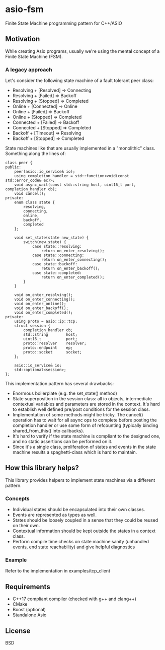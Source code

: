 # asio-fsm
Finite State Machine programming pattern for C++/ASIO

## Motivation
While creating Asio programs, usually we're using the mental concept of a Finite State Machine (FSM).

### A legacy approach
Let's consider the following state machine of a fault tolerant peer class:
- Resolving + [Resolved] => Connecting
- Resolving + [Failed] => Backoff
- Resolving + [Stopped] => Completed
- Online + [Connected] => Online
- Online + [Failed] => Backoff
- Online + [Stopped] => Completed
- Connected + [Failed] => Backoff
- Connected + [Stopped] => Completed
- Backoff + [Timeout] => Resolving
- Backoff + [Stopped] => Completed

State machines like that are usually implemented in a "monolithic" class. Something along the lines of:

```
class peer {
public:
    peer(asio::io_service& io);
    using completion_handler = std::function<void(const std::error_code& ec)>;
    void async_wait(const std::string host, uint16_t port, completion_handler cb);
    void cancel();
private:
    enum class state {
        resolving,
        connecting,
        online,
        backoff,
        completed
    };

    void set_state(state new_state) {
        switch(new_state) {
            case state::resolving:
                return on_enter_resolving();
            case state::connecting:
                return on_enter_connecting();
            case state::backoff:
                return on_enter_backoff();
            case state::completed:
                return on_enter_completed();
        }
    }

    void on_enter_resolving();
    void on_enter_connecting();
    void on_enter_online();
    void on_enter_backoff();
    void on_enter_completed();
private:
    using proto = asio::ip::tcp;
    struct session {
        completion_handler cb;
        std::string        host;
        uint16_t           port;
        proto::resolver    resolver;
        proto::endpoint    ep;
        proto::socket      socket;
    };

    asio::io_service& io;
    std::optional<session>;
};
```

This implementation pattern has several drawbacks:
- Enormous boilerplate (e.g. the set_state() method)
- State superposition in the session class: all io objects, intermediate contextual variables and parameters are stored in the context. It's hard to establish well defined pre/post conditions for the session class.
- Implementation of some methods might be tricky. The cancel() operation has to wait for all async ops to complete before posting the completion handler or use some form of refcounting (typically binding shared_from_this() into callbacks).
- It's hard to verify if the state machine is compliant to the designed one, and no static assertions can be performed on it.
- Since it's a single class, proliferation of states and events in the state machine results a spaghetti-class which is hard to maintain.

## How this library helps?
This library provides helpers to implement state machines via a different pattern.

### Concepts
- Individual states should be encapsulated into their own classes.
- Events are represented as types as well.
- States should be loosely coupled in a sense that they could be reused on their own.
- Contextual information should be kept outside the states in a context class.
- Perform compile time checks on state machine sanity (unhandled events, end state reachability) and give helpful diagnostics

### Example
Refer to the implementation in examples/tcp_client

## Requirements
- C++17 compliant compiler (checked with g++ and clang++)
- CMake
- Boost (optional)
- Standalone Asio
  
## License
BSD
